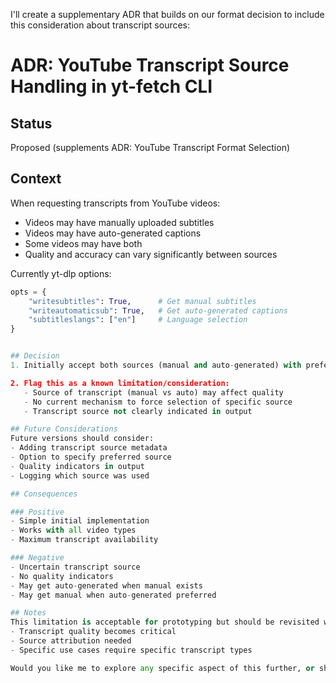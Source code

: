 I'll create a supplementary ADR that builds on our format decision to include this consideration about transcript sources:


# ADR: YouTube Transcript Source Handling in yt-fetch CLI

## Status
Proposed (supplements ADR: YouTube Transcript Format Selection)

## Context
When requesting transcripts from YouTube videos:
- Videos may have manually uploaded subtitles
- Videos may have auto-generated captions
- Some videos may have both
- Quality and accuracy can vary significantly between sources

Currently yt-dlp options:
```python
opts = {
    "writesubtitles": True,      # Get manual subtitles
    "writeautomaticsub": True,   # Get auto-generated captions
    "subtitleslangs": ["en"]     # Language selection
}


## Decision
1. Initially accept both sources (manual and auto-generated) with preference given to manual subtitles when available (yt-dlp's default behavior)

2. Flag this as a known limitation/consideration:
   - Source of transcript (manual vs auto) may affect quality
   - No current mechanism to force selection of specific source
   - Transcript source not clearly indicated in output

## Future Considerations
Future versions should consider:
- Adding transcript source metadata
- Option to specify preferred source
- Quality indicators in output
- Logging which source was used

## Consequences

### Positive
- Simple initial implementation
- Works with all video types
- Maximum transcript availability

### Negative
- Uncertain transcript source
- No quality indicators
- May get auto-generated when manual exists
- May get manual when auto-generated preferred

## Notes
This limitation is acceptable for prototyping but should be revisited when:
- Transcript quality becomes critical
- Source attribution needed
- Specific use cases require specific transcript types

Would you like me to explore any specific aspect of this further, or shall we move on to implementation?